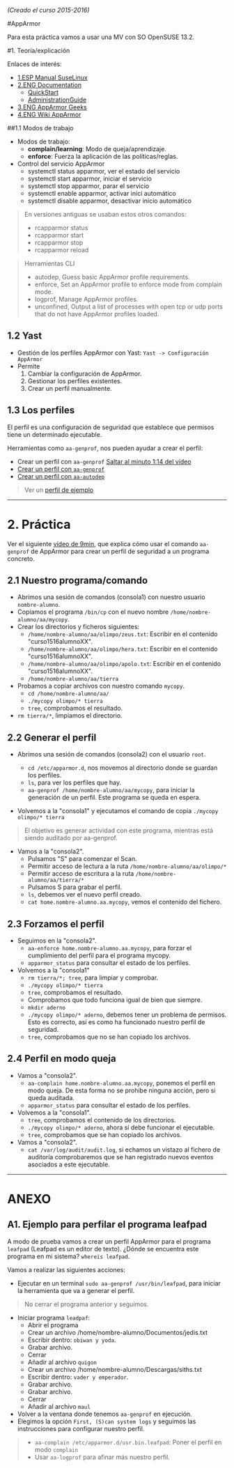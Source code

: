 *(Creado el curso 2015-2016)*

#AppArmor

Para esta práctica vamos a usar una MV con SO OpenSUSE 13.2.

#1. Teoría/explicación

Enlaces de interés:
* [1.ESP Manual SuseLinux](http://guidalinux.altervista.org/suselinux-manual_es-10.1-10/bx5bmky.html)
* [2.ENG Documentation](https://www.suse.com/documentation/apparmor/)
    * [QuickStart](https://www.suse.com/documentation/apparmor/book_opensuse_aaquick21_start/data/article_book_book_opensuse_aaquick_start.html)
    * [AdministrationGuide](https://www.suse.com/documentation/apparmor/book_apparmor21_admin/data/book_apparmor_admin.html)
* [3.ENG AppArmor Geeks](https://en.opensuse.org/SDB:AppArmor_geeks)
* [4.ENG Wiki AppArmor](http://wiki.apparmor.net/index.php/Main_Page)

##1.1 Modos de trabajo

* Modos de trabajo:
    * **complain/learning**: Modo de queja/aprendizaje.
    * **enforce**: Fuerza la aplicación de las políticas/reglas.
* Control del servicio AppArmor
    * systemctl status apparmor, ver el estado del servicio
    * systemctl start apparmor, iniciar el servicio
    * systemctl stop apparmor, parar el servicio
    * systemctl enable apparmor, activar inici automático
    * systemctl disable apparmor, desactivar inicio automático

> En versiones antiguas se usaban estos otros comandos:
>
> * rcapparmor status
> * rcapparmor start
> * rcapparmor stop
> * rcapparmor reload

> Herramientas CLI
> * autodep, Guess basic AppArmor profile requirements.
> * enforce, Set an AppArmor profile to enforce mode from complain mode.
> * logprof, Manage AppArmor profiles.
> * unconfined, Output a list of processes with open tcp or udp ports that do not have AppArmor profiles loaded.

## 1.2 Yast

* Gestión de los perfiles AppArmor con Yast: `Yast -> Configuración AppArmor`
* Permite
    1. Cambiar la configuración de AppArmor.
    1. Gestionar los perfiles existentes.
    1. Crear un perfil manualmente.

## 1.3 Los perfiles

El perfil es una configuración de seguridad que establece que permisos tiene un determinado ejecutable.

Herramientas como `aa-genprof`, nos pueden ayudar a crear el perfil:
* Crear un perfil con `aa-genprof` [Saltar al minuto 1:14 del vídeo](https://www.youtube.com/watch?v=2x8_76rFcM4)
* [Crear un perfil con `aa-genprof`](http://wiki.apparmor.net/index.php/Profiling_with_tools)
* [Crear un perfil con `aa-autodep`](https://www.digitalocean.com/community/tutorials/how-to-create-an-apparmor-profile-for-nginx-on-ubuntu-14-04)

> Ver un [perfil de ejemplo](./images/home.david.temp.aa.copy.rb)

---

# 2. Práctica

Ver el siguiente [vídeo de 9min](https://youtu.be/Yiw0pG0dl0I?list=PLFBBr-1czYNuLH6yN2dqX4Znz2fexFmAq),
que explica cómo usar el comando `aa-genprof` de AppArmor para crear un perfil de seguridad
a un programa concreto.

## 2.1 Nuestro programa/comando

* Abrimos una sesión de comandos (consola1) con nuestro usuario `nombre-alumno`.
* Copiamos el programa `/bin/cp` con el nuevo nombre `/home/nombre-alumno/aa/mycopy`.
* Crear los directorios y ficheros siguientes:
    * `/home/nombre-alumno/aa/olimpo/zeus.txt`: Escribir en el contenido "curso1516alumnoXX".
    * `/home/nombre-alumno/aa/olimpo/hera.txt`: Escribir en el contenido "curso1516alumnoXX".
    * `/home/nombre-alumno/aa/olimpo/apolo.txt`: Escribir en el contenido "curso1516alumnoXX".
    * `/home/nombre-alumno/aa/tierra`
* Probamos a copiar archivos con nuestro comando `mycopy`.
    * `cd /home/nombre-alumno/aa/`
    * `./mycopy olimpo/* tierra`
    * `tree`, comprobamos el resultado.
* `rm tierra/*`, limpiamos el directorio.

## 2.2 Generar el perfil

* Abrimos una sesión de comandos (consola2) con el usuario `root`.
    * `cd /etc/apparmor.d`, nos movemos al directorio donde se guardan los perfiles.
    * `ls`, para ver los perfiles que hay.
    * `aa-genprof /home/nombre-alumno/aa/mycopy`, para iniciar la generación
    de un perfil. Este programa se queda en espera.

* Volvemos a la "consola1" y ejecutamos el comando de copia `./mycopy olimpo/* tierra`
> El objetivo es generar actividad con este programa, mientras está siendo auditado por
aa-genprof.

* Vamos a la "consola2".
    * Pulsamos "S" para comenzar el Scan.
    * Permitir acceso de lectura a la ruta `/home/nombre-alumno/aa/olimpo/*`
    * Permitir acceso de escritura a la ruta `/home/nombre-alumno/aa/tierra/*`
    * Pulsamos S para grabar el perfil.
    * `ls`, debemos ver el nuevo perfil creado.
    * `cat home.nombre-alumno.aa.mycopy`, vemos el contenido del fichero.

## 2.3 Forzamos el perfil

* Seguimos en la "consola2".
    * `aa-enforce home.nombre-alumno.aa.mycopy`, para forzar el cumplimiento
    del perfil para el programa mycopy.
    * `apparmor_status` para consultar el estado de los perfiles.
* Volvemos a la "consola1"
    * `rm tierra/*; tree`, para limpiar y comprobar.
    * `./mycopy olimpo/* tierra`
    * `tree`, comprobamos el resultado.
    * Comprobamos que todo funciona igual de bien que siempre.
    * `mkdir aderno`
    * `./mycopy olimpo/* aderno`, debemos tener un problema de permisos.
    Esto es correcto, así es como ha funcionado nuestro perfil de seguridad.
    * `tree`, comprobamos que no se han copiado los archivos.

## 2.4 Perfil en modo queja

* Vamos a "consola2".
    * `aa-complain home.nombre-alumno.aa.mycopy`, ponemos el perfil en
    modo queja. De esta forma no se prohibe ninguna acción, pero si
    queda auditada.
    * `apparmor_status` para consultar el estado de los perfiles.
* Volvemos a la "consola1".
    * `tree`, comprobamos el contenido de los directorios.
    * `./mycopy olimpo/* aderno`, ahora sí debe funcionar el ejecutable.
    * `tree`, comprobamos que se han copiado los archivos.    
* Vamos a "consola2".
    * `cat /var/log/audit/audit.log`, si echamos un vistazo al fichero de
    auditoría comprobaremos que se han registrado nuevos eventos asociados a
    este ejecutable.

---

# ANEXO

## A1. Ejemplo para perfilar el programa leafpad

A modo de prueba vamos a crear un perfil AppArmor para el programa `leafpad` (Leafpad es un
editor de texto). ¿Dónde se encuentra este programa en mi sistema? `whereis leafpad`.

Vamos a realizar las siguientes acciones:
* Ejecutar en un terminal `sudo aa-genprof /usr/bin/leafpad`, para iniciar la herramienta que va a generar el perfil.
> No cerrar el programa anterior y seguimos.
* Iniciar programa `leadpaf`:
    * Abrir el programa
    * Crear un archivo /home/nombre-alumno/Documentos/jedis.txt
    * Escribir dentro: `obiwan y yoda`.
    * Grabar archivo.
    * Cerrar
    * Añadir al archivo `quigon`
    * Crear un archivo /home/nombre-alumno/Descargas/siths.txt
    * Escribir dentro: `vader y emperador`.
    * Grabar archivo.
    * Grabar archivo.
    * Cerrar
    * Añadir al archivo `maul`
* Volver a la ventana donde tenemos `aa-genprof` en ejecución.
* Elegimos la opción `First, (S)can system logs` y seguimos las instrucciones para configurar nuestro perfil.

> *  `aa-complain /etc/apparmor.d/usr.bin.leafpad`: Poner el perfil en modo `complain`
> * Usar `aa-logprof` para afinar más nuestro perfil.
